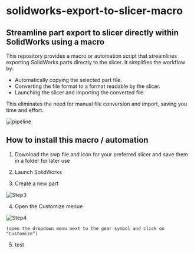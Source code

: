 # solidworks-export-to-slicer-macro


## Streamline part export to slicer directly within SolidWorks using a macro

This repository provides a macro or automation script that streamlines exporting SolidWorks parts directly to the slicer. It simplifies the workflow by:

*  Automatically copying the selected part file.
*  Converting the file format to a format readable by the slicer.
*  Launching the slicer and importing the converted file.
  
This eliminates the need for manual file conversion and import, saving you time and effort.

![pipeline](https://github.com/arthurgritzky/solidworks-export-to-slicer-macro/assets/89546471/e344b2b7-3fb5-48fd-8386-5155a5a96fbd)

## How to install this macro / automation

1.  Download the swp file and icon for your preferred slicer and save them in a folder for later use
2.  Launch SolidWorks
   
3.  Create a new part
   
![Step3](https://github.com/arthurgritzky/solidworks-export-to-slicer-macro/assets/89546471/92bfdf5e-7de9-47e6-92f2-45961d9b3131)



4.  Open the Customize menue 
   
![Step4](https://github.com/arthurgritzky/solidworks-export-to-slicer-macro/assets/89546471/48376620-6f19-4f50-b70c-d119f52bb275)

    (open the dropdown menu next to the gear symbol and click on “Customize”)

5. test




